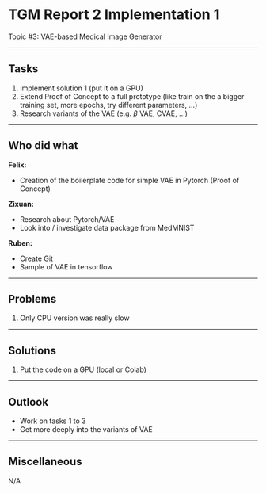 # TGM Report 2 Implementation 1

Topic #3: VAE-based Medical Image Generator

---

## Tasks

1. Implement solution 1 (put it on a GPU)
2. Extend Proof of Concept to a full prototype (like train on the a bigger training set, more epochs, try different parameters, ...)
3. Research variants of the VAE (e.g. $\beta$ VAE, CVAE, ...)

---

## Who did what

**Felix:**
- Creation of the boilerplate code for simple VAE in Pytorch (Proof of Concept)

**Zixuan:**
- Research about Pytorch/VAE
- Look into / investigate data package from MedMNIST

**Ruben:**
- Create Git
- Sample of VAE in tensorflow

---

## Problems

1. Only CPU version was really slow

---

## Solutions

1. Put the code on a GPU (local or Colab)

---

## Outlook

- Work on tasks 1 to 3
- Get more deeply into the variants of VAE

---

## Miscellaneous

N/A
